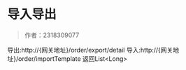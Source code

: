 # 导入导出

> 作者：2318309077

导出:http://{网关地址}/order/export/detail
导入:http://{网关地址}/order/importTemplate   返回List&lt;Long>